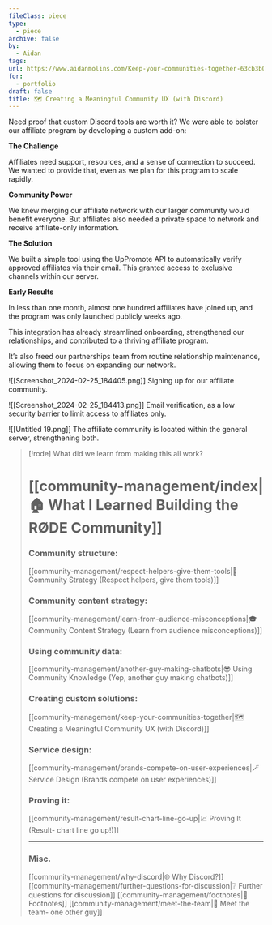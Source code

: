 ```yaml
---
fileClass: piece
type:
  - piece
archive: false
by:
  - Aidan
tags: 
url: https://www.aidanmolins.com/Keep-your-communities-together-63cb3b093d8e4e978be045be845ae4e6
for:
  - portfolio
draft: false
title: 🗺️ Creating a Meaningful Community UX (with Discord)
---
```

Need proof that custom Discord tools are worth it? We were able to bolster our affiliate program by developing a custom add-on:

**The Challenge**

Affiliates need support, resources, and a sense of connection to succeed. We wanted to provide that, even as we plan for this program to scale rapidly.

**Community Power**

We knew merging our affiliate network with our larger community would benefit everyone. But affiliates also needed a private space to network and receive affiliate-only information.

**The Solution**

We built a simple tool using the UpPromote API to automatically verify approved affiliates via their email. This granted access to exclusive channels within our server.

**Early Results**

In less than one month, almost one hundred affiliates have joined up, and the program was only launched publicly weeks ago.

This integration has already streamlined onboarding, strengthened our relationships, and contributed to a thriving affiliate program.

It’s also freed our partnerships team from routine relationship maintenance, allowing them to focus on expanding our network.
  
![[Screenshot_2024-02-25_184405.png]]
Signing up for our affiliate community.

![[Screenshot_2024-02-25_184413.png]]
Email verification, as a low security barrier to limit access to affiliates only.

![[Untitled 19.png]]
The affiliate community is located within the general server, strengthening both.

> [!rode] What did we learn from making this all work?
> # [[community-management/index|🏠 What I Learned Building the RØDE Community]]
> 
> ### Community structure:
> [[community-management/respect-helpers-give-them-tools|💜 Community Strategy (Respect helpers, give them tools)]]
> 
> ### Community content strategy:
> [[community-management/learn-from-audience-misconceptions|🎓 Community Content Strategy (Learn from audience misconceptions)]]
> 
> ### Using community data:
> [[community-management/another-guy-making-chatbots|😎 Using Community Knowledge (Yep, another guy making chatbots)]]
> 
> ### Creating custom solutions:
> [[community-management/keep-your-communities-together|🗺️ Creating a Meaningful Community UX (with Discord)]]
> 
> ### Service design:
> [[community-management/brands-compete-on-user-experiences|🪄 Service Design (Brands compete on user experiences)]]
> 
> ### Proving it:
> [[community-management/result-chart-line-go-up|📈 Proving It (Result- chart line go up!)]]
> 
> ---
> 
> ### Misc.
> [[community-management/why-discord|🌐 Why Discord?]]
> [[community-management/further-questions-for-discussion|❔ Further questions for discussion]]
> [[community-management/footnotes|📜 Footnotes]]
> [[community-management/meet-the-team|👋 Meet the team- one other guy]]